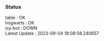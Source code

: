 ### Status


table : OK  
hogwarts : OK  
icy-bot : DOWN  
Latest Update : 2023-09-04 18:08:58.240657
